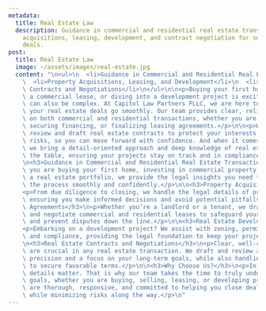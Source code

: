 ```yaml
---
metadata:
  title: Real Estate Law
  description: Guidance in commercial and residential real estate transactions, property
    acquisitions, leasing, development, and contract negotiation for seamless property
    deals.
post:
  title: Real Estate Law
  image: ~/assets/images/real-estate.jpg
  content: "\n<ul>\n  <li>Guidance in Commercial and Residential Real Estate Transactions</li>\n\
    \  <li>Property Acquisitions, Leasing, and Development</li>\n  <li>Real Estate\
    \ Contracts and Negotiations</li>\n</ul>\n\n<p>Buying your first home, negotiating\
    \ a commercial lease, or diving into a development project is exciting, but it\
    \ can also be complex. At Capitol Law Partners PLLC, we are here to make sure\
    \ your real estate deals go smoothly. Our team provides clear, reliable guidance\
    \ on both commercial and residential transactions, whether you are acquiring property,\
    \ securing financing, or finalizing leasing agreements.</p>\n\n<p>We carefully\
    \ review and draft real estate contracts to protect your interests and reduce\
    \ risks, so you can move forward with confidence. And when it comes to negotiations,\
    \ we bring a detail-oriented approach and deep knowledge of real estate law to\
    \ the table, ensuring your projects stay on track and in compliance with regulations.</p>\n\
    \n<h3>Guidance in Commercial and Residential Real Estate Transactions</h3>\n<p>Whether\
    \ you are buying your first home, investing in commercial property, or developing\
    \ a real estate portfolio, we provide the legal insights you need to navigate\
    \ the process smoothly and confidently.</p>\n\n<h3>Property Acquisitions</h3>\n\
    <p>From due diligence to closing, we handle the legal details of property purchases,\
    \ ensuring you make informed decisions and avoid potential pitfalls.</p>\n\n<h3>Leasing\
    \ Agreements</h3>\n<p>Whether you’re a landlord or a tenant, we draft, review,\
    \ and negotiate commercial and residential leases to safeguard your interests\
    \ and prevent disputes down the line.</p>\n\n<h3>Real Estate Development</h3>\n\
    <p>Embarking on a development project? We assist with zoning, permits, contracts,\
    \ and compliance, providing the legal foundation to keep your project moving forward.</p>\n\
    \n<h3>Real Estate Contracts and Negotiations</h3>\n<p>Clear, well-crafted contracts\
    \ are crucial in any real estate transaction. We draft and review agreements with\
    \ precision and a focus on your long-term goals, while also handling tough negotiations\
    \ to secure favorable terms.</p>\n\n<h3>Why Choose Us?</h3>\n<p>In real estate,\
    \ details matter. That is why our team takes the time to truly understand your\
    \ goals, whether you are buying, selling, leasing, or developing property. We\
    \ are thorough, responsive, and committed to helping you close deals smoothly\
    \ while minimizing risks along the way.</p>\n"
---
```

